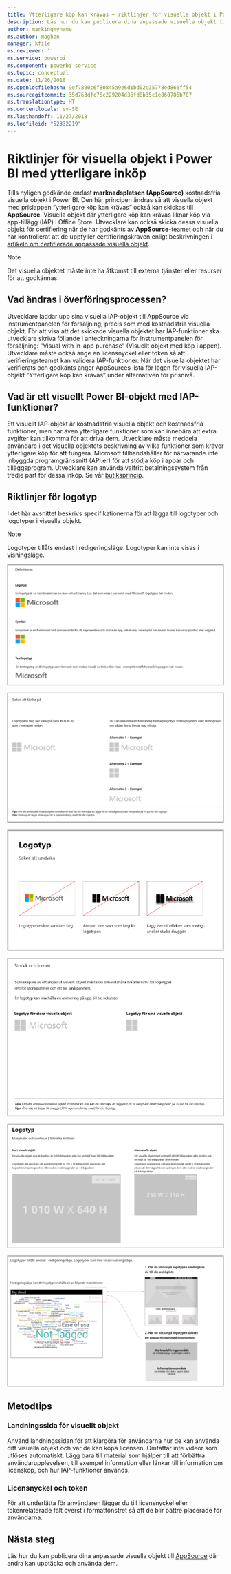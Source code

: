 ```yaml
---
title: Ytterligare köp kan krävas – riktlinjer för visuella objekt i Power BI
description: Läs hur du kan publicera dina anpassade visuella objekt till AppSource där andra kan upptäcka och använda dem via ett inköp.
author: markingmyname
ms.author: maghan
manager: kfile
ms.reviewer: ''
ms.service: powerbi
ms.component: powerbi-service
ms.topic: conceptual
ms.date: 11/26/2018
ms.openlocfilehash: 9ef7890c6f80845a9e6d1bd02e35778ed866ff54
ms.sourcegitcommit: 35d763dfc75c229204d36fd8b35c1e860786b707
ms.translationtype: HT
ms.contentlocale: sv-SE
ms.lasthandoff: 11/27/2018
ms.locfileid: "52332219"
---
```

# <a name="guidelines-for-power-bi-visuals-with-additional-purchases"></a>Riktlinjer för visuella objekt i Power BI med ytterligare inköp

Tills nyligen godkände endast **marknadsplatsen (AppSource)** kostnadsfria visuella objekt i Power BI. Den här principen ändras så att visuella objekt med prislappen ”ytterligare köp kan krävas” också kan skickas till **AppSource**. Visuella objekt där ytterligare köp kan krävas liknar köp via app-tillägg (IAP) i Office Store. Utvecklare kan också skicka dessa visuella objekt för certifiering när de har godkänts av **AppSource**-teamet och när du har kontrollerat att de uppfyller certifieringskraven enligt beskrivningen i [artikeln om certifierade anpassade visuella objekt](../power-bi-custom-visuals-certified.md).

> [!Note]
> Det visuella objektet måste inte ha åtkomst till externa tjänster eller resurser för att godkännas.

## <a name="whats-changing-in-the-submission-process"></a>Vad ändras i överföringsprocessen?

Utvecklare laddar upp sina visuella IAP-objekt till AppSource via instrumentpanelen för försäljning, precis som med kostnadsfria visuella objekt. För att visa att det skickade visuella objektet har IAP-funktioner ska utvecklare skriva följande i anteckningarna för instrumentpanelen för försäljning: ”Visual with in-app purchase” (Visuellt objekt med köp i appen). Utvecklare måste också ange en licensnyckel eller token så att verifieringsteamet kan validera IAP-funktioner. När det visuella objektet har verifierats och godkänts anger AppSources lista för lägen för visuella IAP-objekt ”Ytterligare köp kan krävas” under alternativen för prisnivå.

## <a name="what-is-a-power-bi-visual-with-iap-features"></a>Vad är ett visuellt Power BI-objekt med IAP-funktioner?

Ett visuellt IAP-objekt är kostnadsfria visuella objekt och kostnadsfria funktioner, men har även ytterligare funktioner som kan innebära att extra avgifter kan tillkomma för att driva dem. Utvecklare måste meddela användare i det visuella objektets beskrivning av vilka funktioner som kräver ytterligare köp för att fungera. Microsoft tillhandahåller för närvarande inte inbyggda programgränssnitt (API:er) för att stödja köp i appar och tilläggsprogram. Utvecklare kan använda valfritt betalningssystem från tredje part för dessa inköp. Se vår [butiksprincip](https://docs.microsoft.com/office/dev/store/validation-policies#2-apps-or-add-ins-can-display-certain-ads).

## <a name="logo-guidelines"></a>Riktlinjer för logotyp

I det här avsnittet beskrivs specifikationerna för att lägga till logotyper och logotyper i visuella objekt.

> [!NOTE]
> Logotyper tillåts endast i redigeringsläge. Logotyper kan inte visas i visningsläge.

![definitioner](media/office-store-in-app-purchase-visual-guidelines/definitions.png)

![saker-att-behålla](media/office-store-in-app-purchase-visual-guidelines/things-to-keep-in-mind.png)

![saker-att](media/office-store-in-app-purchase-visual-guidelines/things-to-avoid.png)

![storlek-och-format ](media/office-store-in-app-purchase-visual-guidelines/size-and-format.png)

![marginaler-och](media/office-store-in-app-purchase-visual-guidelines/margins-and-sizes.png)

![redigerings-läge](media/office-store-in-app-purchase-visual-guidelines/logos-in-edit-mode.png)

## <a name="best-practices"></a>Metodtips

### <a name="visual-landing-page"></a>Landningssida för visuellt objekt

Använd landningssidan för att klargöra för användarna hur de kan använda ditt visuella objekt och var de kan köpa licensen. Omfattar inte videor som utlöses automatiskt. Lägg bara till material som hjälper till att förbättra användarupplevelsen, till exempel information eller länkar till information om licensköp, och hur IAP-funktioner används.

### <a name="license-key-and-token"></a>Licensnyckel och token

För att underlätta för användaren lägger du till licensnyckel eller tokenrelaterade fält överst i formatfönstret så att de blir bättre placerade för användarna.

## <a name="next-steps"></a>Nästa steg

Läs hur du kan publicera dina anpassade visuella objekt till [AppSource](office-store.md) där andra kan upptäcka och använda dem.
